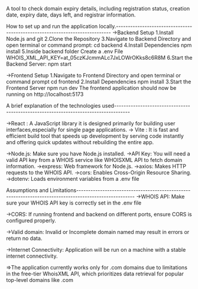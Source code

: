 A tool to check domain expiry details, including registration status, creation date, expiry date, days left, and registrar information.


How to set up and run the application locally.----------------------------------------------------------------------------
->Backend Setup
1.Install Node.js and git
2.Clone the Repository
3.Navigate to Backend Directory and open terminal or command prompt:
cd backend
4.Install Dependencies
npm install
5.Inside backend folder Create a .env File
WHOIS_XML_API_KEY=at_05czKJcmmALc7JxLOWrOKks8c6R8M
6.Start the Backend Server:
npm start

->Frontend Setup
1.Navigate to Frontend Directory and open terminal or command prompt
cd frontend
2.Install Dependencies
npm install
3.Start the Frontend Server
npm run dev
The frontend application should now be running on http://localhost:5173






A brief explanation of the technologies used------------------------------------------------------------------------------------

->React : A JavaScript library it is designed primarily for building user interfaces,especially for single page applications.
-> Vite : It is fast and efficient build tool that speeds up development by serving code instantly and offering quick updates without rebuilding the entire app.

->Node.js: Make sure you have Node.js installed.
->API Key: You will need a valid API key from a WHOIS service like WHOISXML API to fetch domain information.
->express: Web framework for Node.js.
->axios: Makes HTTP requests to the WHOIS API.
->cors: Enables Cross-Origin Resource Sharing.
->dotenv: Loads environment variables from a .env file


Assumptions and Limitations------------------------------------------------------------------------------------------------------
->WHOIS API: Make sure your WHOIS API key is correctly set in the .env file

->CORS: If running frontend and backend on different ports, ensure CORS is configured properly.

->Valid domain: Invalid or Incomplete domain named may result in errors or return no data.

->Internet Connectivity: Application will be run on a machine with a stable internet connectivity.

=>The application currently works only for .com domains due to limitations in the free-tier WhoisXML API, which prioritizes data retrieval for popular top-level domains like .com



